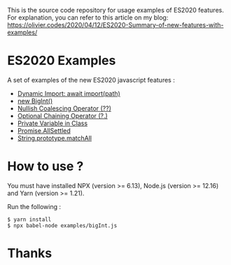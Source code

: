 This is the source code repository for usage examples of ES2020 features. For explanation, you can refer to this article on my blog: https://olivier.codes/2020/04/12/ES2020-Summary-of-new-features-with-examples/


# ES2020 Examples
A set of examples of the new ES2020 javascript features :

- [Dynamic Import: await import(path)](./examples/dynamicImport.js)
- [new BigInt()](./examples/bigInt.js)
- [Nullish Coalescing Operator (??)](./examples/nullishCoalescingOperator.js)
- [Optional Chaining Operator (?.)](./examples/optionalChainingOperator.js)
- [Private Variable in Class](./examples/privateClassVariables.js)
- [Promise.AllSettled](./examples/promiseAllSettled.js)
- [String.prototype.matchAll](./examples/matchAll.js)

# How to use ?
You must have installed NPX (version >= 6.13), Node.js (version >= 12.16) and Yarn (version >= 1.21).

Run the following :
```
$ yarn install
$ npx babel-node examples/bigInt.js
```

# Thanks